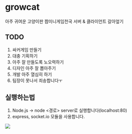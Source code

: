 # growcat
아주 귀여운 고양이판 짭미니게임천국
서버 & 클라이언트 갈아엎기

## TODO
1. 싸커게임 만들기
2. 대충 기획하기
3. 아주 잘 만들도록 노오력하기
4. 디자인 아주 잘 뽑아주기
5. 개발 아주 열심히 하기
6. 팀장이 못나서 죄송합니다ㅜ

실행하는법
---
1. Node.js -> node <경로> server로 실행합니다(localhost:80)
2. express, socket.io 모듈을 사용합니다.

<div>
	<img src="https://user-images.githubusercontent.com/36301491/46249525-bd366600-c465-11e8-824b-48e48b6aa680.jpg">
</div>

